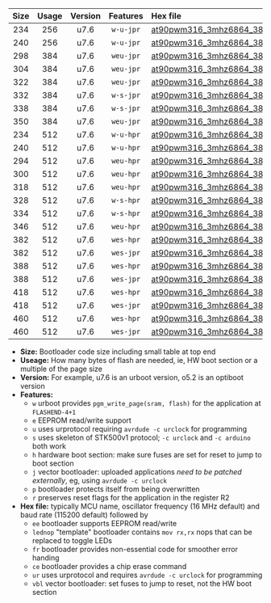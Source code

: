 |Size|Usage|Version|Features|Hex file|
|:-:|:-:|:-:|:-:|:--|
|234|256|u7.6|`w-u-jpr`|[at90pwm316_3mhz6864_38400bps_ur_vbl.hex](https://raw.githubusercontent.com/stefanrueger/urboot/main/at90pwm316_3mhz6864_38400bps_ur_vbl.hex)|
|240|256|u7.6|`w-u-jpr`|[at90pwm316_3mhz6864_38400bps_lednop_ur_vbl.hex](https://raw.githubusercontent.com/stefanrueger/urboot/main/at90pwm316_3mhz6864_38400bps_lednop_ur_vbl.hex)|
|298|384|u7.6|`weu-jpr`|[at90pwm316_3mhz6864_38400bps_ee_ur_vbl.hex](https://raw.githubusercontent.com/stefanrueger/urboot/main/at90pwm316_3mhz6864_38400bps_ee_ur_vbl.hex)|
|304|384|u7.6|`weu-jpr`|[at90pwm316_3mhz6864_38400bps_ee_lednop_ur_vbl.hex](https://raw.githubusercontent.com/stefanrueger/urboot/main/at90pwm316_3mhz6864_38400bps_ee_lednop_ur_vbl.hex)|
|322|384|u7.6|`weu-jpr`|[at90pwm316_3mhz6864_38400bps_ee_lednop_fr_ur_vbl.hex](https://raw.githubusercontent.com/stefanrueger/urboot/main/at90pwm316_3mhz6864_38400bps_ee_lednop_fr_ur_vbl.hex)|
|332|384|u7.6|`w-s-jpr`|[at90pwm316_3mhz6864_38400bps_vbl.hex](https://raw.githubusercontent.com/stefanrueger/urboot/main/at90pwm316_3mhz6864_38400bps_vbl.hex)|
|338|384|u7.6|`w-s-jpr`|[at90pwm316_3mhz6864_38400bps_lednop_vbl.hex](https://raw.githubusercontent.com/stefanrueger/urboot/main/at90pwm316_3mhz6864_38400bps_lednop_vbl.hex)|
|350|384|u7.6|`weu-jpr`|[at90pwm316_3mhz6864_38400bps_ee_lednop_fr_ce_ur_vbl.hex](https://raw.githubusercontent.com/stefanrueger/urboot/main/at90pwm316_3mhz6864_38400bps_ee_lednop_fr_ce_ur_vbl.hex)|
|234|512|u7.6|`w-u-hpr`|[at90pwm316_3mhz6864_38400bps_ur.hex](https://raw.githubusercontent.com/stefanrueger/urboot/main/at90pwm316_3mhz6864_38400bps_ur.hex)|
|240|512|u7.6|`w-u-hpr`|[at90pwm316_3mhz6864_38400bps_lednop_ur.hex](https://raw.githubusercontent.com/stefanrueger/urboot/main/at90pwm316_3mhz6864_38400bps_lednop_ur.hex)|
|294|512|u7.6|`weu-hpr`|[at90pwm316_3mhz6864_38400bps_ee_ur.hex](https://raw.githubusercontent.com/stefanrueger/urboot/main/at90pwm316_3mhz6864_38400bps_ee_ur.hex)|
|300|512|u7.6|`weu-hpr`|[at90pwm316_3mhz6864_38400bps_ee_lednop_ur.hex](https://raw.githubusercontent.com/stefanrueger/urboot/main/at90pwm316_3mhz6864_38400bps_ee_lednop_ur.hex)|
|318|512|u7.6|`weu-hpr`|[at90pwm316_3mhz6864_38400bps_ee_lednop_fr_ur.hex](https://raw.githubusercontent.com/stefanrueger/urboot/main/at90pwm316_3mhz6864_38400bps_ee_lednop_fr_ur.hex)|
|328|512|u7.6|`w-s-hpr`|[at90pwm316_3mhz6864_38400bps.hex](https://raw.githubusercontent.com/stefanrueger/urboot/main/at90pwm316_3mhz6864_38400bps.hex)|
|334|512|u7.6|`w-s-hpr`|[at90pwm316_3mhz6864_38400bps_lednop.hex](https://raw.githubusercontent.com/stefanrueger/urboot/main/at90pwm316_3mhz6864_38400bps_lednop.hex)|
|346|512|u7.6|`weu-hpr`|[at90pwm316_3mhz6864_38400bps_ee_lednop_fr_ce_ur.hex](https://raw.githubusercontent.com/stefanrueger/urboot/main/at90pwm316_3mhz6864_38400bps_ee_lednop_fr_ce_ur.hex)|
|382|512|u7.6|`wes-hpr`|[at90pwm316_3mhz6864_38400bps_ee.hex](https://raw.githubusercontent.com/stefanrueger/urboot/main/at90pwm316_3mhz6864_38400bps_ee.hex)|
|382|512|u7.6|`wes-jpr`|[at90pwm316_3mhz6864_38400bps_ee_vbl.hex](https://raw.githubusercontent.com/stefanrueger/urboot/main/at90pwm316_3mhz6864_38400bps_ee_vbl.hex)|
|388|512|u7.6|`wes-hpr`|[at90pwm316_3mhz6864_38400bps_ee_lednop.hex](https://raw.githubusercontent.com/stefanrueger/urboot/main/at90pwm316_3mhz6864_38400bps_ee_lednop.hex)|
|388|512|u7.6|`wes-jpr`|[at90pwm316_3mhz6864_38400bps_ee_lednop_vbl.hex](https://raw.githubusercontent.com/stefanrueger/urboot/main/at90pwm316_3mhz6864_38400bps_ee_lednop_vbl.hex)|
|418|512|u7.6|`wes-hpr`|[at90pwm316_3mhz6864_38400bps_ee_lednop_fr.hex](https://raw.githubusercontent.com/stefanrueger/urboot/main/at90pwm316_3mhz6864_38400bps_ee_lednop_fr.hex)|
|418|512|u7.6|`wes-jpr`|[at90pwm316_3mhz6864_38400bps_ee_lednop_fr_vbl.hex](https://raw.githubusercontent.com/stefanrueger/urboot/main/at90pwm316_3mhz6864_38400bps_ee_lednop_fr_vbl.hex)|
|460|512|u7.6|`wes-hpr`|[at90pwm316_3mhz6864_38400bps_ee_lednop_fr_ce.hex](https://raw.githubusercontent.com/stefanrueger/urboot/main/at90pwm316_3mhz6864_38400bps_ee_lednop_fr_ce.hex)|
|460|512|u7.6|`wes-jpr`|[at90pwm316_3mhz6864_38400bps_ee_lednop_fr_ce_vbl.hex](https://raw.githubusercontent.com/stefanrueger/urboot/main/at90pwm316_3mhz6864_38400bps_ee_lednop_fr_ce_vbl.hex)|

- **Size:** Bootloader code size including small table at top end
- **Useage:** How many bytes of flash are needed, ie, HW boot section or a multiple of the page size
- **Version:** For example, u7.6 is an urboot version, o5.2 is an optiboot version
- **Features:**
  + `w` urboot provides `pgm_write_page(sram, flash)` for the application at `FLASHEND-4+1`
  + `e` EEPROM read/write support
  + `u` uses urprotocol requiring `avrdude -c urclock` for programming
  + `s` uses skeleton of STK500v1 protocol; `-c urclock` and `-c arduino` both work
  + `h` hardware boot section: make sure fuses are set for reset to jump to boot section
  + `j` vector bootloader: uploaded applications *need to be patched externally*, eg, using `avrdude -c urclock`
  + `p` bootloader protects itself from being overwritten
  + `r` preserves reset flags for the application in the register R2
- **Hex file:** typically MCU name, oscillator frequency (16 MHz default) and baud rate (115200 default) followed by
  + `ee` bootloader supports EEPROM read/write
  + `lednop` "template" bootloader contains `mov rx,rx` nops that can be replaced to toggle LEDs
  + `fr` bootloader provides non-essential code for smoother error handing
  + `ce` bootloader provides a chip erase command
  + `ur` uses urprotocol and requires `avrdude -c urclock` for programming
  + `vbl` vector bootloader: set fuses to jump to reset, not the HW boot section
